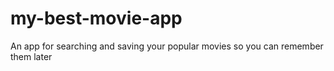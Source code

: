 # my-best-movie-app
 An app for searching and saving your popular movies so you can remember them later
